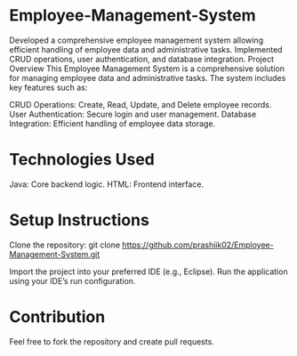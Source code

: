 # Employee-Management-System
Developed a comprehensive employee management system allowing efficient handling of employee data and administrative tasks. Implemented CRUD operations, user authentication, and database integration.
Project Overview
This Employee Management System is a comprehensive solution for managing employee data and administrative tasks. The system includes key features such as:

CRUD Operations: Create, Read, Update, and Delete employee records.
User Authentication: Secure login and user management.
Database Integration: Efficient handling of employee data storage.

# Technologies Used
Java: Core backend logic.
HTML: Frontend interface.

# Setup Instructions

Clone the repository:
git clone https://github.com/prashiik02/Employee-Management-System.git

Import the project into your preferred IDE (e.g., Eclipse).
Run the application using your IDE’s run configuration.

# Contribution
Feel free to fork the repository and create pull requests.
